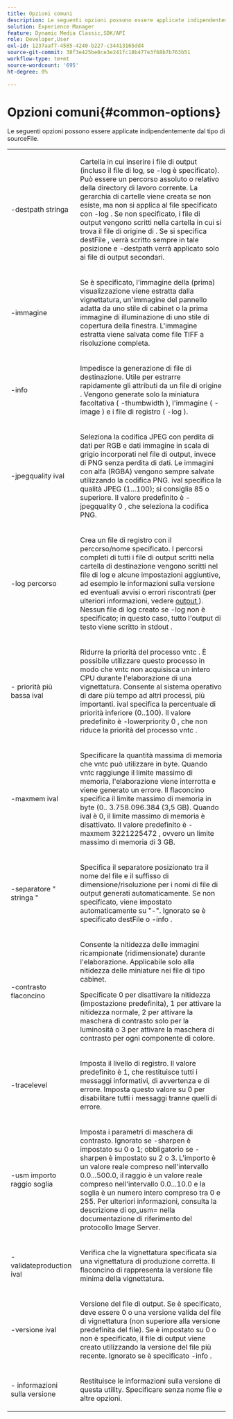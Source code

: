 ```yaml
---
title: Opzioni comuni
description: Le seguenti opzioni possono essere applicate indipendentemente dal tipo di sourceFile.
solution: Experience Manager
feature: Dynamic Media Classic,SDK/API
role: Developer,User
exl-id: 1237aaf7-4585-4240-b227-c34413165dd4
source-git-commit: 38f3e425be0ce3e241fc18b477e3f68b7b763b51
workflow-type: tm+mt
source-wordcount: '695'
ht-degree: 0%

---
```


# Opzioni comuni{#common-options}

Le seguenti opzioni possono essere applicate indipendentemente dal tipo di sourceFile.

<table id="simpletable_3BFC3737C891411D84405CEEF6B19542"> 
 <tr class="strow"> 
  <td class="stentry"> <p> <span class="codeph"> -destpath <span class="varname"> stringa </span> </span> </p> </td> 
  <td class="stentry"> <p>Cartella in cui inserire i file di output (incluso il file di log, se <span class="codeph"> -log </span> è specificato). Può essere un percorso assoluto o relativo della directory di lavoro corrente. La gerarchia di cartelle viene creata se non esiste, ma non si applica al file specificato con <span class="codeph"> -log </span>. Se non specificato, i file di output vengono scritti nella cartella in cui si trova il file di origine <span class="varname"> di </span>. Se si specifica <span class="varname"> destFile </span>, verrà scritto sempre in tale posizione e <span class="codeph"> -destpath </span> verrà applicato solo ai file di output secondari. </p> </td> 
 </tr> 
 <tr class="strow"> 
  <td class="stentry"> <p> <span class="codeph"> -immagine </span> </p> </td> 
  <td class="stentry"> <p>Se è specificato, l'immagine della (prima) visualizzazione viene estratta dalla vignettatura, un'immagine del pannello adatta da uno stile di cabinet o la prima immagine di illuminazione di uno stile di copertura della finestra. L'immagine estratta viene salvata come file TIFF a risoluzione completa. </p> </td> 
 </tr> 
 <tr class="strow"> 
  <td class="stentry"> <p> <span class="codeph"> -info </span> </p> </td> 
  <td class="stentry"> <p>Impedisce la generazione di file di destinazione. Utile per estrarre rapidamente gli attributi da un file di origine <span class="varname"> </span>. Vengono generate solo la miniatura facoltativa ( <span class="codeph"> -thumbwidth </span>), l'immagine ( <span class="codeph"> -image </span>) e i file di registro ( <span class="codeph"> -log </span>). </p> </td> 
 </tr> 
 <tr class="strow"> 
  <td class="stentry"> <p> <span class="codeph"> -jpegquality <span class="varname"> ival </span> </span> </p> </td> 
  <td class="stentry"> <p>Seleziona la codifica JPEG con perdita di dati per RGB e dati immagine in scala di grigio incorporati nel file di output, invece di PNG senza perdita di dati. Le immagini con alfa (RGBA) vengono sempre salvate utilizzando la codifica PNG. <span class="varname"> ival </span> specifica la qualità JPEG (1...100); si consiglia 85 o superiore. Il valore predefinito è <span class="codeph"> -jpegquality 0 </span>, che seleziona la codifica PNG. </p> </td> 
 </tr> 
 <tr class="strow"> 
  <td class="stentry"> <p> <span class="codeph"> -log <span class="varname"> percorso </span> </span> </p> </td> 
  <td class="stentry"> <p>Crea un file di registro con il percorso/nome specificato. I percorsi completi di tutti i file di output scritti nella cartella di destinazione vengono scritti nel file di log e alcune impostazioni aggiuntive, ad esempio le informazioni sulla versione ed eventuali avvisi o errori riscontrati (per ulteriori informazioni, vedere <a href="../../../../ir-api/vntc/utilities/c-ir-vignette-converter-vntc/r-ir-output.md#reference-c51e30b721eb416bb646089f0ac045c5" type="reference" format="dita" scope="local"> output </a>). Nessun file di log creato se <span class="codeph"> -log </span> non è specificato; in questo caso, tutto l'output di testo viene scritto in <span class="codeph"> stdout </span>. </p> </td> 
 </tr> 
 <tr class="strow"> 
  <td class="stentry"> <p> <span class="codeph"> - priorità più bassa <span class="varname"> ival </span> </span> </p> </td> 
  <td class="stentry"> <p>Ridurre la priorità del processo <span class="filepath"> vntc </span>. È possibile utilizzare questo processo in modo che <span class="filepath"> vntc </span> non acquisisca un intero CPU durante l'elaborazione di una vignettatura. Consente al sistema operativo di dare più tempo ad altri processi, più importanti. <span class="varname"> ival </span> specifica la percentuale di priorità inferiore (0..100). Il valore predefinito è <span class="codeph"> -lowerpriority 0 </span>, che non riduce la priorità del processo <span class="filepath"> vntc </span>. </p> </td> 
 </tr> 
 <tr class="strow"> 
  <td class="stentry"> <p> <span class="codeph"> -maxmem <span class="varname"> ival </span> </span> </p> </td> 
  <td class="stentry"> <p>Specificare la quantità massima di memoria che <span class="filepath"> vntc </span> può utilizzare in byte. Quando <span class="filepath"> vntc </span> raggiunge il limite massimo di memoria, l'elaborazione viene interrotta e viene generato un errore. Il flaconcino <span class="varname"> </span> specifica il limite massimo di memoria in byte (0.. 3.758.096.384 (3,5 GB). Quando <span class="varname"> ival </span> è 0, il limite massimo di memoria è disattivato. Il valore predefinito è <span class="codeph"> -maxmem 3221225472 </span>, ovvero un limite massimo di memoria di 3 GB. </p> </td> 
 </tr> 
 <tr class="strow"> 
  <td class="stentry"> <p> <span class="codeph"> -separatore " <span class="varname"> stringa </span>" </span> </p> </td> 
  <td class="stentry"> <p>Specifica il separatore posizionato tra il nome del file e il suffisso di dimensione/risoluzione per i nomi di file di output generati automaticamente. Se non specificato, viene impostato automaticamente su "-". Ignorato se è specificato <span class="varname"> destFile </span> o <span class="codeph"> -info </span>. </p> </td> 
 </tr> 
 <tr class="strow"> 
  <td class="stentry"> <p> <span class="codeph"> -contrasto <span class="varname"> flaconcino </span> </span> </p> </td> 
  <td class="stentry"> <p>Consente la nitidezza delle immagini ricampionate (ridimensionate) durante l'elaborazione. Applicabile solo alla nitidezza delle miniature nei file di tipo cabinet. </p> <p>Specificate 0 per disattivare la nitidezza (impostazione predefinita), 1 per attivare la nitidezza normale, 2 per attivare la maschera di contrasto solo per la luminosità o 3 per attivare la maschera di contrasto per ogni componente di colore. </p> </td> 
 </tr> 
 <tr class="strow"> 
  <td class="stentry"> <p> <span class="codeph"> -tracelevel </span> </p> </td> 
  <td class="stentry"> <p>Imposta il livello di registro. Il valore predefinito è 1, che restituisce tutti i messaggi informativi, di avvertenza e di errore. Imposta questo valore su 0 per disabilitare tutti i messaggi tranne quelli di errore. </p> </td> 
 </tr> 
 <tr class="strow"> 
  <td class="stentry"> <p> <span class="codeph"> -usm <span class="varname"> importo </span> <span class="varname"> raggio </span> <span class="varname"> soglia </span> </span> </p> </td> 
  <td class="stentry"> <p>Imposta i parametri di maschera di contrasto. Ignorato se <span class="codeph"> -sharpen </span> è impostato su 0 o 1; obbligatorio se <span class="codeph"> -sharpen </span> è impostato su 2 o 3. L'importo <span class="varname"> </span> è un valore reale compreso nell'intervallo 0.0...500.0, il raggio <span class="varname"> </span> è un valore reale compreso nell'intervallo 0.0...10.0 e la soglia <span class="varname"> </span> è un numero intero compreso tra 0 e 255. Per ulteriori informazioni, consulta la descrizione di <span class="codeph"> op_usm= </span> nella documentazione di riferimento del protocollo Image Server. </p> </td> 
 </tr> 
 <tr class="strow"> 
  <td class="stentry"> <p> <span class="codeph"> -validateproduction <span class="varname"> ival </span> </span> </p> </td> 
  <td class="stentry"> <p>Verifica che la vignettatura specificata sia una vignettatura di produzione corretta. Il flaconcino <span class="varname"> di </span> rappresenta la versione file minima della vignettatura. </p> </td> 
 </tr> 
 <tr class="strow"> 
  <td class="stentry"> <p> <span class="codeph"> -versione <span class="varname"> ival </span> </span> </p> </td> 
  <td class="stentry"> <p>Versione del file di output. Se è specificato, deve essere 0 o una versione valida del file di vignettatura (non superiore alla versione predefinita del file). Se è impostato su 0 o non è specificato, il file di output viene creato utilizzando la versione del file più recente. Ignorato se è specificato <span class="codeph"> -info </span>. </p> </td> 
 </tr> 
 <tr class="strow"> 
  <td class="stentry"> <p> <span class="codeph"> - informazioni sulla versione </span> </p> </td> 
  <td class="stentry"> <p>Restituisce le informazioni sulla versione di questa utility. Specificare senza nome file e altre opzioni. </p> </td> 
 </tr> 
</table>
